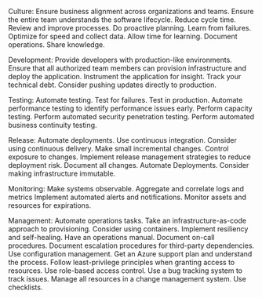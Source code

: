 Culture:
Ensure business alignment across organizations and teams.
Ensure the entire team understands the software lifecycle.
Reduce cycle time.
Review and improve processes.
Do proactive planning.
Learn from failures.
Optimize for speed and collect data.
Allow time for learning.
Document operations.
Share knowledge. 

Development:
Provide developers with production-like environments.
Ensure that all authorized team members can provision infrastructure and deploy the application.
Instrument the application for insight.
Track your technical debt.
Consider pushing updates directly to production.

Testing:
Automate testing.
Test for failures.
Test in production.
Automate performance testing to identify performance issues early.
Perform capacity testing.
Perform automated security penetration testing.
Perform automated business continuity testing.

Release:
Automate deployments.
Use continuous integration.
Consider using continuous delivery.
Make small incremental changes.
Control exposure to changes.
Implement release management strategies to reduce deployment risk.
Document all changes.
Automate Deployments.
Consider making infrastructure immutable.

Monitoring:
Make systems observable.
Aggregate and correlate logs and metrics
Implement automated alerts and notifications.
Monitor assets and resources for expirations.

Management:
Automate operations tasks.
Take an infrastructure-as-code approach to provisioning.
Consider using containers.
Implement resiliency and self-healing.
Have an operations manual.
Document on-call procedures.
Document escalation procedures for third-party dependencies.
Use configuration management.
Get an Azure support plan and understand the process.
Follow least-privilege principles when granting access to resources.
Use role-based access control.
Use a bug tracking system to track issues.
Manage all resources in a change management system.
Use checklists.

